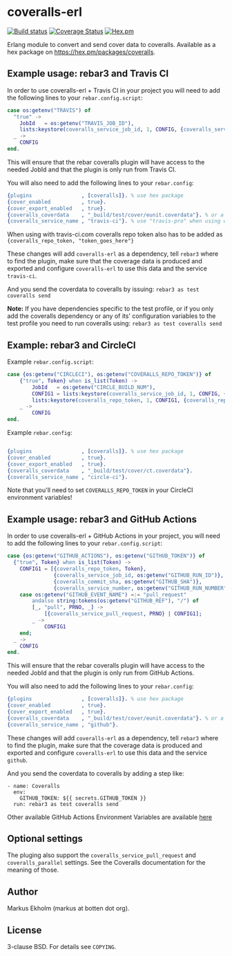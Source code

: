 coveralls-erl
=============
[![Build status](https://github.com/emqx/coveralls-erl/actions/workflows/main.yml/badge.svg)](https://github.com/emqx/coveralls-erl/actions/workflows/main.yml)
[![Coverage Status](https://coveralls.io/repos/markusn/coveralls-erl/badge.png?branch=master)](https://coveralls.io/r/markusn/coveralls-erl?branch=master)
[![Hex.pm](https://img.shields.io/hexpm/v/coveralls.svg?style=flat)](https://hex.pm/packages/coveralls)

Erlang module to convert and send cover data to coveralls. Available as a hex package on https://hex.pm/packages/coveralls.

## Example usage: rebar3 and Travis CI
In order to use coveralls-erl + Travis CI in your project you will need to add the following lines to your
`rebar.config.script`:

```erlang
case os:getenv("TRAVIS") of
  "true" ->
    JobId   = os:getenv("TRAVIS_JOB_ID"),
    lists:keystore(coveralls_service_job_id, 1, CONFIG, {coveralls_service_job_id, JobId});
  _ ->
    CONFIG
end.
```

This will ensure that the rebar coveralls plugin will have access to the needed JobId and that the plugin is only run from Travis CI.

You will also need to add the following lines to your `rebar.config`:
```erlang
{plugins                , [coveralls]}. % use hex package
{cover_enabled          , true}.
{cover_export_enabled   , true}.
{coveralls_coverdata    , "_build/test/cover/eunit.coverdata"}. % or a string with wildcards or a list of files
{coveralls_service_name , "travis-ci"}. % use "travis-pro" when using with travis-ci.com
```
When using with travis-ci.com coveralls repo token also has to be added as `{coveralls_repo_token, "token_goes_here"}`

These changes will add `coveralls-erl` as a dependency, tell `rebar3` where to find the plugin, make sure that the coverage data is produced and exported and configure `coveralls-erl` to use this data and the service `travis-ci`.

And you send the coverdata to coveralls by issuing: `rebar3 as test coveralls send`

**Note:**
If you have dependencies specific to the test profile, or if you only add the coveralls dependency or any of its' configuration variables to the test profile you need to run coveralls using: `rebar3 as test coveralls send`

## Example: rebar3 and CircleCI
Example `rebar.config.script`:

```erlang
case {os:getenv("CIRCLECI"), os:getenv("COVERALLS_REPO_TOKEN")} of
    {"true", Token} when is_list(Token) ->
        JobId   = os:getenv("CIRCLE_BUILD_NUM"),
        CONFIG1 = lists:keystore(coveralls_service_job_id, 1, CONFIG, {coveralls_service_job_id, JobId}),
        lists:keystore(coveralls_repo_token, 1, CONFIG1, {coveralls_repo_token, Token});
    _ ->
        CONFIG
end.
```

Example `rebar.config`:

```erlang

{plugins                , [coveralls]}. % use hex package
{cover_enabled          , true}.
{cover_export_enabled   , true}.
{coveralls_coverdata    , "_build/test/cover/ct.coverdata"}.
{coveralls_service_name , "circle-ci"}.
```

Note that you'll need to set `COVERALLS_REPO_TOKEN` in your CircleCI environment variables!

## Example usage: rebar3 and GitHub Actions

In order to use coveralls-erl + GitHub Actions in your project, you will need to add the following lines to your
`rebar.config.script`:

```erlang
case {os:getenv("GITHUB_ACTIONS"), os:getenv("GITHUB_TOKEN")} of
  {"true", Token} when is_list(Token) ->
    CONFIG1 = [{coveralls_repo_token, Token},
               {coveralls_service_job_id, os:getenv("GITHUB_RUN_ID")},
               {coveralls_commit_sha, os:getenv("GITHUB_SHA")},
               {coveralls_service_number, os:getenv("GITHUB_RUN_NUMBER")} | CONFIG],
    case os:getenv("GITHUB_EVENT_NAME") =:= "pull_request"
        andalso string:tokens(os:getenv("GITHUB_REF"), "/") of
        [_, "pull", PRNO, _] ->
            [{coveralls_service_pull_request, PRNO} | CONFIG1];
        _ ->
            CONFIG1
    end;
  _ ->
    CONFIG
end.
```

This will ensure that the rebar coveralls plugin will have access to the needed JobId and that the plugin is only run from GitHub Actions.

You will also need to add the following lines to your `rebar.config`:
```erlang
{plugins                , [coveralls]}. % use hex package
{cover_enabled          , true}.
{cover_export_enabled   , true}.
{coveralls_coverdata    , "_build/test/cover/eunit.coverdata"}. % or a string with wildcards or a list of files
{coveralls_service_name , "github"}.
```

These changes will add `coveralls-erl` as a dependency, tell `rebar3` where to find the plugin, make sure that the coverage data is produced and exported and configure `coveralls-erl` to use this data and the service `github`.

And you send the coverdata to coveralls by adding a step like:

```
- name: Coveralls
  env:
    GITHUB_TOKEN: ${{ secrets.GITHUB_TOKEN }}
  run: rebar3 as test coveralls send
```

Other available GitHub Actions Environment Variables are available [here](https://help.github.com/en/actions/configuring-and-managing-workflows/using-environment-variables)

## Optional settings

The pluging also support the `coveralls_service_pull_request` and `coveralls_parallel` settings.
See the Coveralls documentation for the meaning of those.

## Author
Markus Ekholm (markus at botten dot org).

## License
3-clause BSD. For details see `COPYING`.
